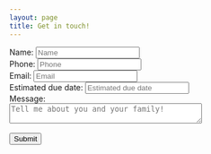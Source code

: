 ```yaml
---
layout: page
title: Get in touch!
---
```

<body>
  
<form name="Kinship Doula Contact Form" action="https://formspree.io/mnqdvndq" method="POST">
  
  Name: <input type="text" name="Name" placeholder="Name"><br>
  Phone: <input type="text" name="Phone" placeholder="Phone"><br>
  Email: <input type="email" name="_replyto" placeholder="Email"><br>
  Estimated due date: <input type="text" name="EDD" placeholder="Estimated due date"><br>
  Message: <br><textarea name="Message" placeholder="Tell me about you and your family!" cols="40"></textarea><br><br>
  <input type="submit" value="Submit">

</form>

</body>

<style>
form.wj-contact input[type="text"], form.wj-contact textarea[type="text"] {
    width: 100%;
    vertical-align: middle;
    margin-top: 0.25em;
    margin-bottom: 0.5em;
    padding: 0.75em;
    font-family: monospace, sans-serif;
    font-weight: lighter;
    border-style: solid;
    border-color: #444;
    outline-color: #2e83e6;
    border-width: 1px;
    border-radius: 3px;
    transition: box-shadow .2s ease;
}

form.wj-contact input[type="submit"] {
    outline: none;
    color: white;
    background-color: #2e83e6;
    border-radius: 3px;
    padding: 0.5em;
    margin: 0.25em 0 0 0;
    border: 1px solid transparent;
    height: auto;
}
</style>
